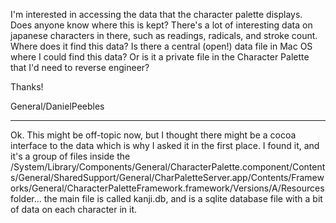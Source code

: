 I'm interested in accessing the data that the character palette displays. Does anyone know where this is kept? There's a lot of interesting data on japanese characters in there, such as readings, radicals, and stroke count. Where does it find this data? Is there a central (open!) data file in Mac OS where I could find this data? Or is it a private file in the Character Palette that I'd need to reverse engineer?

Thanks!

General/DanielPeebles

----
Ok. This might be off-topic now, but I thought there might be a cocoa interface to the data which is why I asked it in the first place. I found it, and it's a group of files inside the /System/Library/Components/General/CharacterPalette.component/Contents/General/SharedSupport/General/CharPaletteServer.app/Contents/Frameworks/General/CharacterPaletteFramework.framework/Versions/A/Resources folder... the main file is called kanji.db, and is a sqlite database file with a bit of data on each character in it.